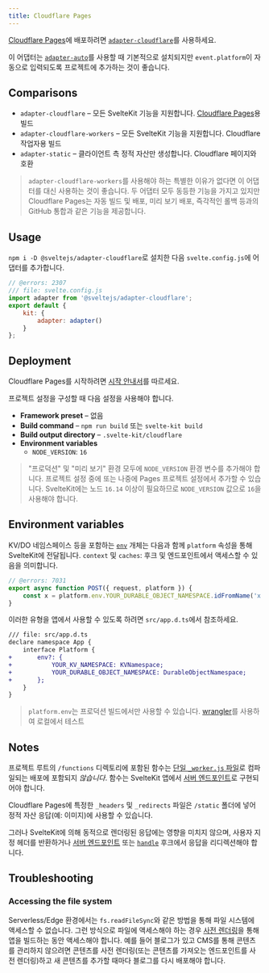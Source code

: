 ```yaml
---
title: Cloudflare Pages
---
```


[Cloudflare Pages](https://developers.cloudflare.com/pages/)에 배포하려면 [`adapter-cloudflare`](https://github.com/sveltejs/kit/tree/master/packages/adapter-cloudflare)를 사용하세요.

이 어댑터는 [`adapter-auto`](/docs/adapter-auto)를 사용할 때 기본적으로 설치되지만 `event.platform`이 자동으로 입력되도록 프로젝트에 추가하는 것이 좋습니다.

## Comparisons

- `adapter-cloudflare` – 모든 SvelteKit 기능을 지원합니다. [Cloudflare Pages](https://blog.cloudflare.com/cloudflare-pages-goes-full-stack/)용 빌드
- `adapter-cloudflare-workers` – 모든 SvelteKit 기능을 지원합니다. Cloudflare 작업자용 빌드
- `adapter-static` – 클라이언트 측 정적 자산만 생성합니다. Cloudflare 페이지와 호환

> `adapter-cloudflare-workers`를 사용해야 하는 특별한 이유가 없다면 이 어댑터를 대신 사용하는 것이 좋습니다. 두 어댑터 모두 동등한 기능을 가지고 있지만 Cloudflare Pages는 자동 빌드 및 배포, 미리 보기 배포, 즉각적인 롤백 등과의 GitHub 통합과 같은 기능을 제공합니다.

## Usage

`npm i -D @sveltejs/adapter-cloudflare`로 설치한 다음 `svelte.config.js`에 어댑터를 추가합니다.

```js
// @errors: 2307
/// file: svelte.config.js
import adapter from '@sveltejs/adapter-cloudflare';
export default {
	kit: {
		adapter: adapter()
	}
};
```

## Deployment

Cloudflare Pages를 시작하려면 [시작 안내서](https://developers.cloudflare.com/pages/get-started)를 따르세요.

프로젝트 설정을 구성할 때 다음 설정을 사용해야 합니다.

- **Framework preset** – 없음
- **Build command** – `npm run build` 또는 `svelte-kit build`
- **Build output directory** – `.svelte-kit/cloudflare`
- **Environment variables**
	- `NODE_VERSION`: `16`

> "프로덕션" 및 "미리 보기" 환경 모두에 `NODE_VERSION` 환경 변수를 추가해야 합니다. 프로젝트 설정 중에 또는 나중에 Pages 프로젝트 설정에서 추가할 수 있습니다. SvelteKit에는 노드 `16.14` 이상이 필요하므로 `NODE_VERSION` 값으로 `16`을 사용해야 합니다.

## Environment variables

KV/DO 네임스페이스 등을 포함하는 [`env`](https://developers.cloudflare.com/workers/runtime-apis/fetch-event#parameters) 개체는 다음과 함께 `platform` 속성을 통해 SvelteKit에 전달됩니다. `context` 및 `caches`: 후크 및 엔드포인트에서 액세스할 수 있음을 의미합니다.

```js
// @errors: 7031
export async function POST({ request, platform }) {
	const x = platform.env.YOUR_DURABLE_OBJECT_NAMESPACE.idFromName('x');
}
```

이러한 유형을 앱에서 사용할 수 있도록 하려면 `src/app.d.ts`에서 참조하세요.

```diff
/// file: src/app.d.ts
declare namespace App {
	interface Platform {
+		env?: {
+			YOUR_KV_NAMESPACE: KVNamespace;
+			YOUR_DURABLE_OBJECT_NAMESPACE: DurableObjectNamespace;
+		};
	}
}
```

> `platform.env`는 프로덕션 빌드에서만 사용할 수 있습니다. [wrangler](https://developers.cloudflare.com/workers/cli-wrangler)를 사용하여 로컬에서 테스트

## Notes

프로젝트 루트의 `/functions` 디렉토리에 포함된 함수는 [단일 `_worker.js` 파일](https://developers.cloudflare.com/pages/platform/functions/#advanced-mode)로 컴파일되는 배포에 포함되지 _않습니다_. 함수는 SvelteKit 앱에서 [서버 엔드포인트](https://kit.svelte.dev/docs/routing#server)로 구현되어야 합니다.

Cloudflare Pages에 특정한 `_headers` 및 `_redirects` 파일은 `/static` 폴더에 넣어 정적 자산 응답(예: 이미지)에 사용할 수 있습니다.

그러나 SvelteKit에 의해 동적으로 렌더링된 응답에는 영향을 미치지 않으며, 사용자 지정 헤더를 반환하거나 [서버 엔드포인트](https://kit.svelte.dev/docs/routing#server) 또는 [`handle`](https://kit.svelte.dev/docs/hooks#server-hooks-handle) 후크에서 응답을 리디렉션해야 합니다.

## Troubleshooting

### Accessing the file system

Serverless/Edge 환경에서는 `fs.readFileSync`와 같은 방법을 통해 파일 시스템에 액세스할 수 없습니다. 그런 방식으로 파일에 액세스해야 하는 경우 [사전 렌더링](https://kit.svelte.dev/docs/page-options#prerender)을 통해 앱을 빌드하는 동안 액세스해야 합니다. 예를 들어 블로그가 있고 CMS를 통해 콘텐츠를 관리하지 않으려면 콘텐츠를 사전 렌더링(또는 콘텐츠를 가져오는 엔드포인트를 사전 렌더링)하고 새 콘텐츠를 추가할 때마다 블로그를 다시 배포해야 합니다.